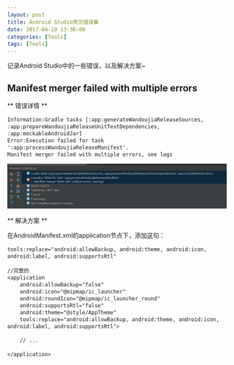 ```yaml
---
layout: post
title: Android Studio常见错误集
date: 2017-04-10 13:36:00
categories: [Tools]
tags: [Tools]
---
```


记录Android Studio中的一些错误，以及解决方案~
<!--more-->

## Manifest merger failed with multiple errors

** 错误详情 **

```
Information:Gradle tasks [:app:generateWandoujiaReleaseSources, :app:prepareWandoujiaReleaseUnitTestDependencies, :app:mockableAndroidJar]
Error:Execution failed for task ':app:processWandoujiaReleaseManifest'.
Manifest merger failed with multiple errors, see logs
```

<img src="/assets/drawable/android_studio_error1.png"  alt="pic" />

** 解决方案 **

在AndroidManifest.xml的application节点下，添加这句：

```
tools:replace="android:allowBackup, android:theme, android:icon, android:label, android:supportsRtl"

//完整的
<application
	android:allowBackup="false"
    android:icon="@mipmap/ic_launcher"
    android:roundIcon="@mipmap/ic_launcher_round"
    android:supportsRtl="false"
    android:theme="@style/AppTheme"
    tools:replace="android:allowBackup, android:theme, android:icon, android:label, android:supportsRtl">

	// ...

</application>
```

